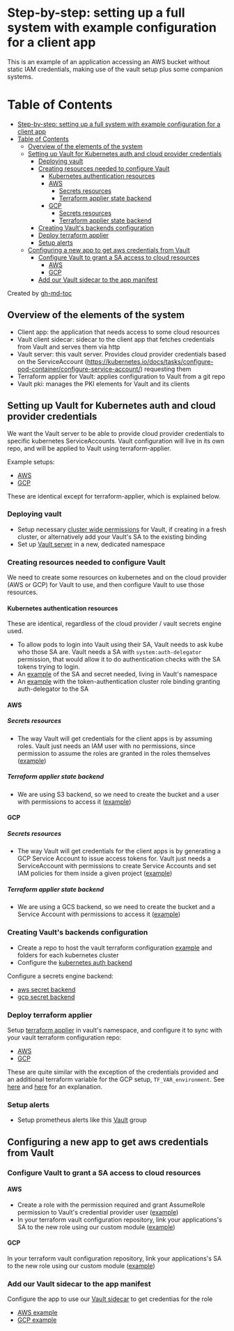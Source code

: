 # Step-by-step: setting up a full system with example configuration for a client app

This is an example of an application accessing an AWS bucket without static IAM
credentials, making use of the vault setup plus some companion systems.

Table of Contents
=================

   * [Step-by-step: setting up a full system with example configuration for a client app](#step-by-step-setting-up-a-full-system-with-example-configuration-for-a-client-app)
   * [Table of Contents](#table-of-contents)
      * [Overview of the elements of the system](#overview-of-the-elements-of-the-system)
      * [Setting up Vault for Kubernetes auth and cloud provider credentials](#setting-up-vault-for-kubernetes-auth-and-cloud-provider-credentials)
         * [Deploying vault](#deploying-vault)
         * [Creating resources needed to configure Vault](#creating-resources-needed-to-configure-vault)
            * [Kubernetes authentication resources](#kubernetes-authentication-resources)
            * [AWS](#aws)
               * [Secrets resources](#secrets-resources)
               * [Terraform applier state backend](#terraform-applier-state-backend)
            * [GCP](#gcp)
               * [Secrets resources](#secrets-resources-1)
               * [Terraform applier state backend](#terraform-applier-state-backend-1)
         * [Creating Vault's backends configuration](#creating-vaults-backends-configuration)
         * [Deploy terraform applier](#deploy-terraform-applier)
         * [Setup alerts](#setup-alerts)
      * [Configuring a new app to get aws credentials from Vault](#configuring-a-new-app-to-get-aws-credentials-from-vault)
         * [Configure Vault to grant a SA access to cloud resources](#configure-vault-to-grant-a-sa-access-to-cloud-resources)
            * [AWS](#aws-1)
            * [GCP](#gcp-1)
         * [Add our Vault sidecar to the app manifest](#add-our-vault-sidecar-to-the-app-manifest)

Created by [gh-md-toc](https://github.com/ekalinin/github-markdown-toc)

## Overview of the elements of the system

* Client app: the application that needs access to some cloud resources
* Vault client sidecar: sidecar to the client app that fetches credentials from
  Vault and serves them via http
* Vault server: this vault server. Provides cloud provider credentials based on
  the ServiceAccount
  (https://kubernetes.io/docs/tasks/configure-pod-container/configure-service-account/)
  requesting them
* Terraform applier for Vault: applies configuration to Vault from a git repo
* Vault pki: manages the PKI elements for Vault and its clients

## Setting up Vault for Kubernetes auth and cloud provider credentials
We want the Vault server to be able to provide cloud provider credentials to
specific kubernetes ServiceAccounts. Vault configuration will live in its own
repo, and will be applied to Vault using terraform-applier.

Example setups:
- [AWS](https://github.com/utilitywarehouse/kubernetes-manifests/tree/master/exp-1-aws/sys-vault)
- [GCP](https://github.com/utilitywarehouse/kubernetes-manifests/tree/master/exp-1-gcp/sys-vault)

These are identical except for terraform-applier, which is explained below.

### Deploying vault
* Setup necessary [cluster wide permissions](/example/cluster-wide) for Vault,
  if creating in a fresh cluster, or alternatively add your Vault's SA to the
  existing binding
* Set up [Vault server](/example/vault-namespace) in a new, dedicated namespace

### Creating resources needed to configure Vault
We need to create some resources on kubernetes and on the cloud provider (AWS or
GCP) for Vault to use, and then configure Vault to use those resources.

#### Kubernetes authentication resources
These are identical, regardless of the cloud provider / vault secrets engine
used.

* To allow pods to login into Vault using their SA, Vault needs to ask kube who
  those SA are. Vault needs a SA with `system:auth-delegator` permission, that
  would allow it to do authentication checks with the SA tokens trying to login.
* An [example](https://github.com/utilitywarehouse/kubernetes-manifests/blob/master/exp-1-aws/sys-vault/terraform-applier.yaml)
  of the SA and secret needed, living in Vault's namespace
* An [example](https://github.com/utilitywarehouse/kubernetes-manifests/blob/master/exp-1-aws/kube-system/05-auth-vault.yaml)
  with the token-authentication cluster role binding granting auth-delegator to
  the SA

#### AWS
##### Secrets resources
* The way Vault will get credentials for the client apps is by assuming roles.
  Vault just needs an IAM user with no permissions, since permission to assume
  the roles are granted in the roles themselves ([example](https://github.com/utilitywarehouse/terraform/blob/master/aws/dev/sys-vault-exp-1/credentials-provider.tf))

##### Terraform applier state backend
* We are using S3 backend, so we need to create the bucket and a user with
  permissions to access it ([example](https://github.com/utilitywarehouse/terraform/blob/master/aws/dev/sys-vault-exp-1/terraform-state.tf))

#### GCP
##### Secrets resources
* The way Vault will get credentials for the client apps is by generating a GCP
  Service Account to issue access tokens for. Vault just needs a ServiceAccount
  with permissions to create Service Accounts and set IAM policies for them
  inside a given project ([example](https://github.com/utilitywarehouse/terraform/blob/master/gcp/system/sys-vault-exp-1/credentials-provider.tf))

##### Terraform applier state backend
* We are using a GCS backend, so we need to create the bucket and a Service
  Account with permissions to access it ([example](https://github.com/utilitywarehouse/terraform/blob/master/gcp/system/sys-vault-exp-1/terraform-state.tf))

### Creating Vault's backends configuration
* Create a repo to host the vault terraform configuration [example](https://github.com/utilitywarehouse/sys-vault-terraform)
  and folders for each kubernetes cluster
* Configure the [kubernetes auth backend](https://github.com/utilitywarehouse/sys-vault-terraform/blob/master/exp-1-aws/backends/kubernetes-auth-method.tf)

Configure a secrets engine backend:
* [aws secret backend](https://github.com/utilitywarehouse/sys-vault-terraform/blob/master/exp-1-aws/backends/aws-secrets-engine.tf)
* [gcp secret backend](https://github.com/utilitywarehouse/sys-vault-terraform/blob/master/exp-1-gcp/backends/gcp-secrets-engine.tf)

### Deploy terraform applier
Setup [terraform applier](https://github.com/utilitywarehouse/terraform-applier/tree/master/manifests/example)
in vault's namespace, and configure it to sync with your vault terraform
configuration repo:

* [AWS](https://github.com/utilitywarehouse/kubernetes-manifests/blob/master/exp-1-aws/sys-vault/terraform-applier-patch.yaml)
* [GCP](https://github.com/utilitywarehouse/kubernetes-manifests/blob/master/exp-1-gcp/sys-vault/terraform-applier-patch.yaml)

These are quite similar with the exception of the credentials provided and an
additional terraform variable for the GCP setup, `TF_VAR_environment`. See
[here](https://github.com/utilitywarehouse/tf_kube_creds_provider_via_vault/blob/master/gcp/variables.tf#L1-L9)
and [here](https://github.com/utilitywarehouse/documentation/blob/master/infra/operational/vault-gcp-sa-cleanup.md)
for an explanation.

### Setup alerts
* Setup prometheus alerts like this [Vault](https://github.com/utilitywarehouse/kubernetes-manifests/blob/master/exp-1-aws/sys-prom/resources/prometheus-alerts.yaml) group

## Configuring a new app to get aws credentials from Vault

### Configure Vault to grant a SA access to cloud resources

#### AWS
* Create a role with the permission required and grant AssumeRole permission
  to Vault's credential provider user ([example](https://github.com/utilitywarehouse/terraform/blob/master/aws/dev/sys-aws-probe/main.tf))
* In your terraform vault configuration repository, link your applications's
  SA to the new role using our custom module ([example](https://github.com/utilitywarehouse/sys-vault-terraform/blob/master/exp-1-aws/kube-aws-credentials/roles-linked-to-apps.tf))

#### GCP
In your terraform vault configuration repository, link your applications's
SA to the new role using our custom module ([example](https://github.com/utilitywarehouse/sys-vault-terraform/blob/master/exp-1-gcp/kube-gcp-credentials/roles-linked-to-apps.tf))

### Add our Vault sidecar to the app manifest
Configure the app to use our [Vault sidecar](https://github.com/utilitywarehouse/vault-kube-cloud-credentials)
to get credentias for the role
* [AWS example](https://github.com/utilitywarehouse/kubernetes-manifests/blob/master/exp-1-aws/labs/aws-probe.yaml)
* [GCP example](https://github.com/utilitywarehouse/vault-kube-cloud-credentials/blob/master/example/gcp-probe.yaml)
